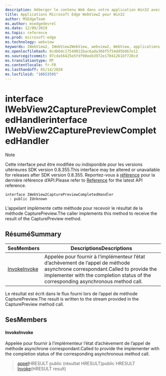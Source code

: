 ```yaml
---
description: Héberger le contenu Web dans votre application Win32 avec le contrôle Microsoft Edge WebView2
title: Applications Microsoft Edge WebView2 pour Win32
author: MSEdgeTeam
ms.author: msedgedevrel
ms.date: 12/09/2019
ms.topic: reference
ms.prod: microsoft-edge
ms.technology: webview
keywords: IWebView2, IWebView2WebView, webview2, WebView, applications Win32, Win32, Edge
ms.openlocfilehash: 0cdb6dc17549022bac6ada366f5f54dd5b9b7e12
ms.sourcegitcommit: 07cda56425e5fdf90eeb3972e17041261bf720cd
ms.translationtype: MT
ms.contentlocale: fr-FR
ms.lasthandoff: 05/14/2020
ms.locfileid: "10653595"
---
```

# <span data-ttu-id="7d93d-104">interface IWebView2CapturePreviewCompletedHandler</span><span class="sxs-lookup"><span data-stu-id="7d93d-104">interface IWebView2CapturePreviewCompletedHandler</span></span> 

> [!NOTE]
> <span data-ttu-id="7d93d-105">Cette interface peut être modifiée ou indisponible pour les versions ultérieures SDK version 0.8.355.</span><span class="sxs-lookup"><span data-stu-id="7d93d-105">This interface may be altered or unavailable for releases after SDK version 0.8.355.</span></span> <span data-ttu-id="7d93d-106">Reportez-vous à [référence](../../../webview2-api-reference.md) pour la dernière référence d’API.</span><span class="sxs-lookup"><span data-stu-id="7d93d-106">Please refer to [Reference](../../../webview2-api-reference.md) for the latest API reference.</span></span>

```
interface IWebView2CapturePreviewCompletedHandler
  : public IUnknown
```

<span data-ttu-id="7d93d-107">L’appelant implémente cette méthode pour recevoir le résultat de la méthode CapturePreview.</span><span class="sxs-lookup"><span data-stu-id="7d93d-107">The caller implements this method to receive the result of the CapturePreview method.</span></span>

## <span data-ttu-id="7d93d-108">Résumé</span><span class="sxs-lookup"><span data-stu-id="7d93d-108">Summary</span></span>

 <span data-ttu-id="7d93d-109">Ses</span><span class="sxs-lookup"><span data-stu-id="7d93d-109">Members</span></span>                        | <span data-ttu-id="7d93d-110">Descriptions</span><span class="sxs-lookup"><span data-stu-id="7d93d-110">Descriptions</span></span>
--------------------------------|---------------------------------------------
[<span data-ttu-id="7d93d-111">Invoke</span><span class="sxs-lookup"><span data-stu-id="7d93d-111">Invoke</span></span>](#invoke) | <span data-ttu-id="7d93d-112">Appelée pour fournir à l’implémenteur l’état d’achèvement de l’appel de méthode asynchrone correspondant.</span><span class="sxs-lookup"><span data-stu-id="7d93d-112">Called to provide the implementer with the completion status of the corresponding asynchronous method call.</span></span>

<span data-ttu-id="7d93d-113">Le résultat est écrit dans le flux fourni lors de l’appel de méthode CapturePreview.</span><span class="sxs-lookup"><span data-stu-id="7d93d-113">The result is written to the stream provided in the CapturePreview method call.</span></span>

## <span data-ttu-id="7d93d-114">Ses</span><span class="sxs-lookup"><span data-stu-id="7d93d-114">Members</span></span>

#### <span data-ttu-id="7d93d-115">Invoke</span><span class="sxs-lookup"><span data-stu-id="7d93d-115">Invoke</span></span> 

<span data-ttu-id="7d93d-116">Appelée pour fournir à l’implémenteur l’état d’achèvement de l’appel de méthode asynchrone correspondant.</span><span class="sxs-lookup"><span data-stu-id="7d93d-116">Called to provide the implementer with the completion status of the corresponding asynchronous method call.</span></span>

> <span data-ttu-id="7d93d-117">[appel](#invoke)HRESULT public (résultat HRESULT)</span><span class="sxs-lookup"><span data-stu-id="7d93d-117">public HRESULT [Invoke](#invoke)(HRESULT result)</span></span>

